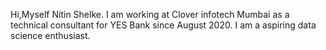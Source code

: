 Hi,Myself Nitin Shelke.
I am working at Clover infotech Mumbai as a technical consultant for YES Bank since August 2020.
I am a aspiring data science enthusiast.
